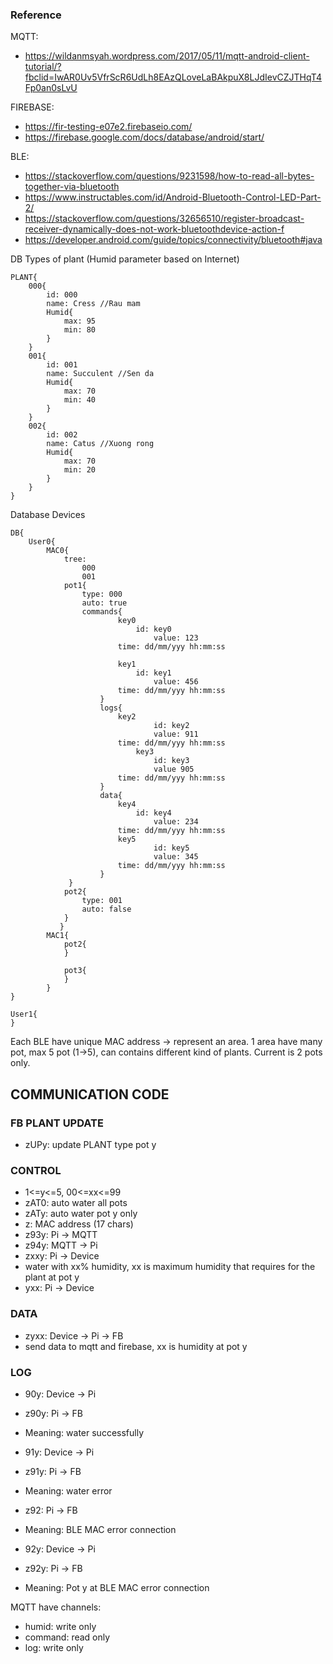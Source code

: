 ### Reference
MQTT:
- https://wildanmsyah.wordpress.com/2017/05/11/mqtt-android-client-tutorial/?fbclid=IwAR0Uv5VfrScR6UdLh8EAzQLoveLaBAkpuX8LJdIevCZJTHqT4Fp0an0sLvU

FIREBASE:
- https://fir-testing-e07e2.firebaseio.com/
- https://firebase.google.com/docs/database/android/start/

BLE:
- https://stackoverflow.com/questions/9231598/how-to-read-all-bytes-together-via-bluetooth
- https://www.instructables.com/id/Android-Bluetooth-Control-LED-Part-2/
- https://stackoverflow.com/questions/32656510/register-broadcast-receiver-dynamically-does-not-work-bluetoothdevice-action-f
- https://developer.android.com/guide/topics/connectivity/bluetooth#java

DB Types of plant (Humid parameter based on Internet)

	PLANT{
		000{
			id: 000
			name: Cress	//Rau mam
			Humid{
				max: 95
				min: 80
			}
		}
		001{
			id: 001
			name: Succulent	//Sen da
			Humid{
				max: 70
				min: 40
			}
		}
		002{
			id: 002
			name: Catus //Xuong rong
			Humid{
				max: 70
				min: 20
			}
		}		
	}

Database Devices

	DB{
		User0{
			MAC0{
				tree: 
					000
					001
				pot1{
					type: 000
					auto: true
					commands{
          					key0
	        	  				id: key0
        					      	value: 123
							time: dd/mm/yyy hh:mm:ss
		
       	  					key1
         						id: key1
              						value: 456
							time: dd/mm/yyy hh:mm:ss
				        }
			        	logs{
		        		  	key2
				              		id: key2
					              	value: 911
							time: dd/mm/yyy hh:mm:ss
						        key3
       					      		id: key3
				             	 	value 905
							time: dd/mm/yyy hh:mm:ss
			        	}
			        	data{
					        key4
			              		id: key4
				              		value: 234
							time: dd/mm/yyy hh:mm:ss
				          	key5
				              		id: key5
				              		value: 345
							time: dd/mm/yyy hh:mm:ss
			        	}
				 }
				pot2{
					type: 001
					auto: false
				}
			   }
 			MAC1{
				pot2{
				}

				pot3{
				}
			}
	}

	User1{
	}

Each BLE have unique MAC address -> represent an area.
1 area have many pot, max 5 pot (1->5), can contains different kind of plants.
Current is 2 pots only.

## COMMUNICATION CODE

### FB PLANT UPDATE
- zUPy: update PLANT type pot y

### CONTROL
- 1<=y<=5, 00<=xx<=99
- zAT0: auto water all pots
- zATy: auto water pot y only
- z: MAC address (17 chars)
- z93y: Pi -> MQTT
- z94y: MQTT -> Pi
- zxxy: Pi -> Device
- water with xx% humidity, xx is maximum humidity that requires for the plant at pot y
- yxx: Pi -> Device

### DATA
- zyxx: Device -> Pi -> FB
- send data to mqtt and firebase, xx is humidity at pot y

### LOG
- 90y: Device -> Pi
- z90y: Pi -> FB
- Meaning: water successfully

- 91y: Device -> Pi
- z91y: Pi -> FB
- Meaning: water error

- z92: Pi -> FB
- Meaning: BLE MAC error connection

- 92y: Device -> Pi
- z92y: Pi -> FB
- Meaning: Pot y at BLE MAC error connection

MQTT have channels:
- humid: write only
- command: read only
- log: write only
